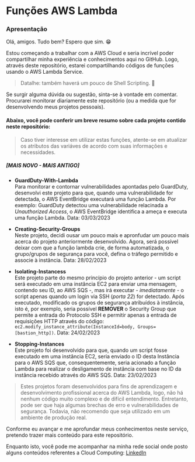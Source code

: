 # Funções AWS Lambda
### Apresentação
Olá, amigos. Tudo bem? Espero que sim. 😁

Estou começando a trabalhar com a AWS Cloud e seria incrível poder compartilhar minha experiência e conhecimentos aqui no GitHub. Logo, através deste repositório,
estarei compartilhando códigos de funções usando o AWS Lambda Service.
> Datalhe: também haverá um pouco de Shell Scripting. 🤭

Se surgir alguma dúvida ou sugestão, sinta-se à vontade em comentar. Procurarei monitorar diariamente este repositório (ou a medida que for desenvolvendo meus projetos
pessoais).

#### Abaixo, você pode conferir um breve resumo sobre cada projeto contido neste repositório:

> Caso tiver interesse em utilizar estas funções, atente-se em atualizar os atributos das variáves de acordo com suas informações e necessidades.

##### [MAIS NOVO - MAIS ANTIGO]

- **GuardDuty-With-Lambda** <br>
Para monitorar e contornar vulnerabilidades apontadas pelo GuardDuty, desenvolvi este projeto para que, quando uma vulnerabilidade for detectada, o AWS EventBridge executará uma função Lambda. Por exemplo: GuardDuty detectou uma vulnerabilidade relacinada a *Unauthorized Access*, o AWS EventBridge identifica a ameça e executa uma função Lambda. Data: 03/03/2023

- **Creating-Security-Groups** <br>
Neste projeto, decidi ousar um pouco mais e apronfudar um pouco mais acerca do projeto anteriormente desenvolvido. Agora, será possível deixar com que a função lambda 
crie, de forma automatizada, o grupo/grupos de segurança para você, defina o tráfego permitido e associe à instãncia. Data: 28/02/2023

- **Isolating-Instancess** <br>
Este projeto parte do mesmo princípio do projeto anterior - um script será executado em uma instância EC2 para enviar uma mensagem, contendo seu ID, ao AWS SQS -, mas
irá executar *- imediatamente -* o script apenas quando um login via SSH (*porta 22*) for detectado. Após executado, modificado os grupos de segurança atribuídos à
instância, isto é, por exemplo, seria possível **REMOVER** o Security Group que permite a entrada do Protocolo SSH e permitir apenas a entrada de requisições HTTP através do código: `ec2.modify_instance_attribute(InstanceId=body, Groups=[bastion_http])`. Data: 24/02/2023

- **Stopping-Instances** <br>
Este projeto foi desenvolvido para que, quando um script fosse executado em uma instância EC2, seria enviado o ID desta Instância para o AWS SQS que, consequentemente,
seria acionado a função Lambda para realizar o desligamento de instância com base no ID da instância recebido através do AWS SQS. Data: 23/02/2023

> Estes projetos foram desenvolvidos para fins de aprendizagem e desenvolvimento profissional acerca do AWS Lambda, logo, não há nenhum código muito complexo e de
difícil entendimento. Entretanto, pode ser que haja algumas brechas de erro e vulnerabilidades de segurança. Todavia, não recomendo que seja utilizado em um ambiente
de produção real.

Conforme eu avançar e me aprofundar meus conhecimentos neste serviço, pretendo trazer mais conteúdo para este repositório.

Enquanto isto, você pode me acompanhar na minha rede social onde posto alguns conteúdos referentes a Cloud Computing: [LinkedIn](linkedin.com/in/vitor-silva-de-antoni/)
